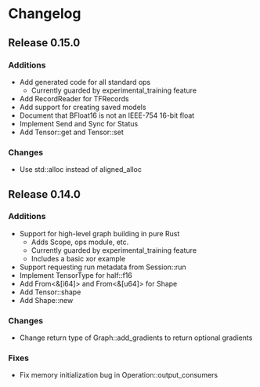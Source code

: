 # Changelog

## Release 0.15.0

### Additions

- Add generated code for all standard ops
  - Currently guarded by experimental_training feature
- Add RecordReader for TFRecords
- Add support for creating saved models
- Document that BFloat16 is not an IEEE-754 16-bit float
- Implement Send and Sync for Status
- Add Tensor::get and Tensor::set

### Changes

- Use std::alloc instead of aligned_alloc

## Release 0.14.0

### Additions

- Support for high-level graph building in pure Rust
  - Adds Scope, ops module, etc.
  - Currently guarded by experimental_training feature
  - Includes a basic xor example
- Support requesting run metadata from Session::run
- Implement TensorType for half::f16
- Add From<&[i64]> and From<&[u64]> for Shape
- Add Tensor::shape
- Add Shape::new

### Changes

- Change return type of Graph::add_gradients to return optional gradients

### Fixes

- Fix memory initialization bug in Operation::output_consumers
